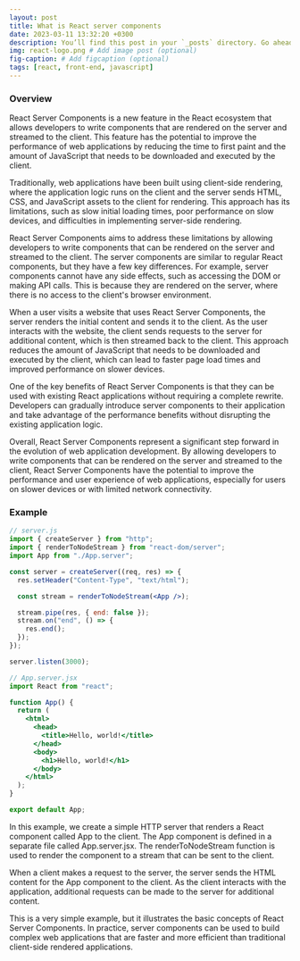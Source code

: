 ```yaml
---
layout: post
title: What is React server components
date: 2023-03-11 13:32:20 +0300
description: You’ll find this post in your `_posts` directory. Go ahead and edit it and re-build the site to see your changes. # Add post description (optional)
img: react-logo.png # Add image post (optional)
fig-caption: # Add figcaption (optional)
tags: [react, front-end, javascript]
---
```


### Overview

React Server Components is a new feature in the React ecosystem that allows developers to write components that are rendered on the server and streamed to the client. This feature has the potential to improve the performance of web applications by reducing the time to first paint and the amount of JavaScript that needs to be downloaded and executed by the client.

Traditionally, web applications have been built using client-side rendering, where the application logic runs on the client and the server sends HTML, CSS, and JavaScript assets to the client for rendering. This approach has its limitations, such as slow initial loading times, poor performance on slow devices, and difficulties in implementing server-side rendering.

React Server Components aims to address these limitations by allowing developers to write components that can be rendered on the server and streamed to the client. The server components are similar to regular React components, but they have a few key differences. For example, server components cannot have any side effects, such as accessing the DOM or making API calls. This is because they are rendered on the server, where there is no access to the client's browser environment.

When a user visits a website that uses React Server Components, the server renders the initial content and sends it to the client. As the user interacts with the website, the client sends requests to the server for additional content, which is then streamed back to the client. This approach reduces the amount of JavaScript that needs to be downloaded and executed by the client, which can lead to faster page load times and improved performance on slower devices.

One of the key benefits of React Server Components is that they can be used with existing React applications without requiring a complete rewrite. Developers can gradually introduce server components to their application and take advantage of the performance benefits without disrupting the existing application logic.

Overall, React Server Components represent a significant step forward in the evolution of web application development. By allowing developers to write components that can be rendered on the server and streamed to the client, React Server Components have the potential to improve the performance and user experience of web applications, especially for users on slower devices or with limited network connectivity.

### Example

```jsx
// server.js
import { createServer } from "http";
import { renderToNodeStream } from "react-dom/server";
import App from "./App.server";

const server = createServer((req, res) => {
  res.setHeader("Content-Type", "text/html");

  const stream = renderToNodeStream(<App />);

  stream.pipe(res, { end: false });
  stream.on("end", () => {
    res.end();
  });
});

server.listen(3000);
```

```jsx
// App.server.jsx
import React from "react";

function App() {
  return (
    <html>
      <head>
        <title>Hello, world!</title>
      </head>
      <body>
        <h1>Hello, world!</h1>
      </body>
    </html>
  );
}

export default App;
```

In this example, we create a simple HTTP server that renders a React component called App to the client. The App component is defined in a separate file called App.server.jsx. The renderToNodeStream function is used to render the component to a stream that can be sent to the client.

When a client makes a request to the server, the server sends the HTML content for the App component to the client. As the client interacts with the application, additional requests can be made to the server for additional content.

This is a very simple example, but it illustrates the basic concepts of React Server Components. In practice, server components can be used to build complex web applications that are faster and more efficient than traditional client-side rendered applications.
